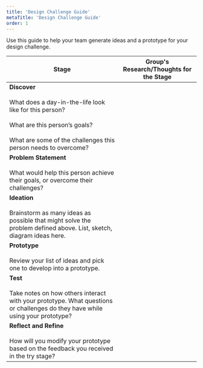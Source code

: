 ```yaml
---
title: 'Design Challenge Guide'
metaTitle: 'Design Challenge Guide'
order: 1
---
```


Use this guide to help your team generate ideas and a prototype for your design challenge.

| Stage | Group's Research/Thoughts for the Stage |
| --- | --- |
| **Discover**<br/><br/>What does a day-in-the-life look like for this person?<br/><br/>What are this person’s goals?<br/><br/>What are some of the challenges this person needs to overcome? | |
| **Problem Statement** <br/><br/>What would help this person achieve their goals, or overcome their challenges? | |
| **Ideation**<br/><br/>Brainstorm as many ideas as possible that might solve the problem defined above. List, sketch, diagram ideas here. | |
| **Prototype**<br/><br/>Review your list of ideas and pick one to develop into a prototype. | |
| **Test**<br/><br/>Take notes on how others interact with your prototype. What questions or challenges do they have while using your prototype? | |
| **Reflect and Refine**<br/><br/>How will you modify your prototype based on the feedback you received in the try stage? | |